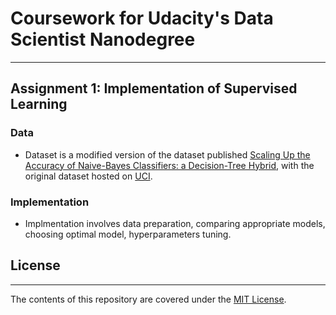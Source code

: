 # Coursework for Udacity's Data Scientist Nanodegree
---

## Assignment 1: Implementation of Supervised Learning
### Data
- Dataset is a modified version of the dataset published [Scaling Up the Accuracy of Naive-Bayes Classifiers: a Decision-Tree Hybrid](https://www.aaai.org/Papers/KDD/1996/KDD96-033.pdf), with the original dataset hosted on [UCI](https://archive.ics.uci.edu/ml/datasets/Census+Income).

### Implementation
- Implmentation involves data preparation, comparing appropriate models, choosing optimal model, hyperparameters tuning.

## License
---
The contents of this repository are covered under the [MIT License](https://opensource.org/licenses/MIT).
